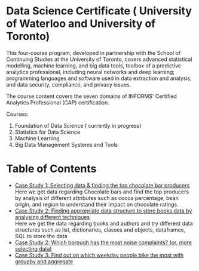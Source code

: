 # Data Science Certificate ( University of Waterloo and University of Toronto) 
This four-course program, developed in partnership with the School of Continuing Studies at the University of Toronto, covers advanced statistical modelling, machine learning, and big data tools, toolbox of a predictive analytics professional, including neural networks and deep learning; programming languages and software used in data extraction and analysis; and data security, compliance, and privacy issues.

The course content covers the seven domains of INFORMS' Certified Analytics Professional (CAP) certification. 

Courses:

1. Foundation of Data Science ( currently in progress)
2. Statistics for Data Science
3. Machine Learning
4. Big Data Management Systems and Tools

Table of Contents
=================


* [Case Study 1: Selecting data & finding the top chocolate bar producers](https://github.com/amanjot-git/data-science-UofT/blob/main/Top%2010%20producers%20of%20chocolate%20and%20highest%20rated%20chocolate%20bar%20producers.ipynb)
  <br>Here we get data regarding Chocolate bars and find the top producers by analysis of different attributes such as cocoa percentage, bean origin, and region to understand their impact on chocolate ratings.
* [Case Study 2: Finding appropriate data structure to store books data by analysing different techniques](https://github.com/amanjot-git/data-science-UofT/blob/main/Analyzing%20Books%20and%20Authors.ipynb)
  <br>Here we get the data regarding books and authors and try different data structures such as list, dictionaries, classes and objects, dataframes, SQL to store the data
* [Case Study 2: Which borough has the most noise complaints? (or, more selecting data)]()
  <br> 
* [Case Study 3: Find out on which weekday people bike the most with groupby and aggregate]()
  <br> 
